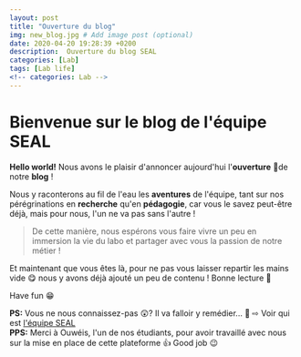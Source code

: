 ```yaml
---
layout: post
title: "Ouverture du blog"
img: new_blog.jpg # Add image post (optional)
date: 2020-04-20 19:28:39 +0200
description:  Ouverture du blog SEAL
categories: [Lab]
tags: [Lab life]
<!-- categories: Lab -->
---
```

# Bienvenue sur le blog de l'équipe SEAL 

**Hello world!** Nous avons le plaisir d'annoncer aujourd'hui l'**ouverture** 🚀de notre **blog** ! 

Nous y raconterons au fil de l'eau les **aventures** de l'équipe, tant sur nos pérégrinations en **recherche** qu'en **pédagogie**, car vous le savez peut-être déjà, mais pour nous, l'un ne va pas sans l'autre ! 

> De cette manière, nous espérons vous faire vivre un peu en immersion la vie du labo et partager avec vous la passion de notre métier !  

Et maintenant que vous êtes là, pour ne pas vous laisser repartir les mains vide 😋 nous y avons déjà ajouté un peu de contenu ! Bonne lecture 📖

Have fun 😁


**PS:** Vous ne nous connaissez-pas 😲? Il va falloir y remédier... 🧐 &#x21E8; Voir qui est [l'équipe SEAL](/about/) <br/>
**PPS:** Merci à Ouwéis, l'un de nos étudiants, pour avoir travaillé avec nous sur la mise en place de cette plateforme 👍 Good job 😉 
